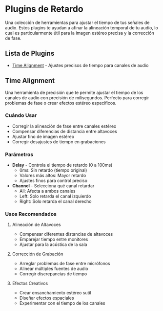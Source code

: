 # Plugins de Retardo

Una colección de herramientas para ajustar el tiempo de tus señales de audio. Estos plugins te ayudan a afinar la alineación temporal de tu audio, lo cual es particularmente útil para la imagen estéreo precisa y la corrección de fase.

## Lista de Plugins

- [Time Alignment](#time-alignment) - Ajustes precisos de tiempo para canales de audio

## Time Alignment

Una herramienta de precisión que te permite ajustar el tiempo de los canales de audio con precisión de milisegundos. Perfecto para corregir problemas de fase o crear efectos estéreo específicos.

### Cuándo Usar
- Corregir la alineación de fase entre canales estéreo
- Compensar diferencias de distancia entre altavoces
- Ajustar fino de imagen estéreo
- Corregir desajustes de tiempo en grabaciones

### Parámetros
- **Delay** - Controla el tiempo de retardo (0 a 100ms)
  - 0ms: Sin retardo (tiempo original)
  - Valores más altos: Mayor retardo
  - Ajustes finos para control preciso
- **Channel** - Selecciona qué canal retardar
  - All: Afecta a ambos canales
  - Left: Solo retarda el canal izquierdo
  - Right: Solo retarda el canal derecho

### Usos Recomendados

1. Alineación de Altavoces
   - Compensar diferentes distancias de altavoces
   - Emparejar tiempo entre monitores
   - Ajustar para la acústica de la sala

2. Corrección de Grabación
   - Arreglar problemas de fase entre micrófonos
   - Alinear múltiples fuentes de audio
   - Corregir discrepancias de tiempo

3. Efectos Creativos
   - Crear ensanchamiento estéreo sutil
   - Diseñar efectos espaciales
   - Experimentar con el tiempo de los canales
